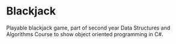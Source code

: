 # Blackjack

Playable blackjack game, part of second year Data Structures and Algorithms Course to show object oriented programming in C#.
  